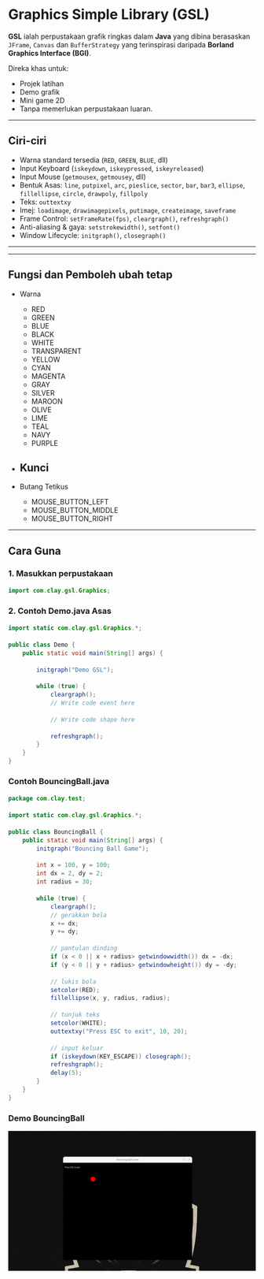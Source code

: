 # Graphics Simple Library (GSL)

**GSL** ialah perpustakaan grafik ringkas dalam **Java** yang dibina berasaskan  
`JFrame`, `Canvas` dan `BufferStrategy` yang terinspirasi daripada **Borland Graphics Interface (BGI)**.  

Direka khas untuk:
- Projek latihan  
- Demo grafik  
- Mini game 2D
- Tanpa memerlukan perpustakaan luaran.

---

## Ciri-ciri

- Warna standard tersedia (`RED`, `GREEN`, `BLUE`, dll)  
- Input Keyboard (`iskeydown`, `iskeypressed`, `iskeyreleased`)  
- Input Mouse (`getmousex`, `getmousey`, dll)  
- Bentuk Asas: `line`, `putpixel`, `arc`, `pieslice`, `sector`, `bar`, `bar3`, `ellipse`, `fillellipse`, `circle`, `drawpoly`, `fillpoly`
- Teks: `outtextxy`
- Imej: `loadimage`, `drawimagepixels`, `putimage`, `createimage`, `saveframe`
- Frame Control: `setFrameRate(fps)`, `cleargraph()`, `refreshgraph()`  
- Anti-aliasing & gaya: `setstrokewidth()`, `setfont()`  
- Window Lifecycle: `initgraph()`, `closegraph()`  

---

---

## Fungsi dan Pemboleh ubah tetap

- Warna
  - RED
  - GREEN
  - BLUE
  - BLACK
  - WHITE
  - TRANSPARENT
  - YELLOW
  - CYAN
  - MAGENTA
  - GRAY
  - SILVER
  - MAROON
  - OLIVE
  - LIME
  - TEAL
  - NAVY
  - PURPLE

- Kunci
  - 

- Butang Tetikus
  - MOUSE_BUTTON_LEFT
  - MOUSE_BUTTON_MIDDLE
  - MOUSE_BUTTON_RIGHT

---

## Cara Guna

### 1. Masukkan perpustakaan
```java
import com.clay.gsl.Graphics;
```

### 2. Contoh Demo.java Asas
```java
import static com.clay.gsl.Graphics.*;

public class Demo {
    public static void main(String[] args) {

        initgraph("Demo GSL");

        while (true) {
            cleargraph();
            // Write code event here

            // Write code shape here

            refreshgraph();
        }
    }
}
```

### Contoh BouncingBall.java
```java
package com.clay.test;

import static com.clay.gsl.Graphics.*;

public class BouncingBall {
    public static void main(String[] args) {
        initgraph("Bouncing Ball Game");

        int x = 100, y = 100;
        int dx = 2, dy = 2;
        int radius = 30;

        while (true) {
            cleargraph();
            // gerakkan bola
            x += dx;
            y += dy;

            // pantulan dinding
            if (x < 0 || x + radius> getwindowwidth()) dx = -dx;
            if (y < 0 || y + radius> getwindowheight()) dy = -dy;

            // lukis bola
            setcolor(RED);
            fillellipse(x, y, radius, radius);

            // tunjuk teks
            setcolor(WHITE);
            outtextxy("Press ESC to exit", 10, 20);

            // input keluar
            if (iskeydown(KEY_ESCAPE)) closegraph();
            refreshgraph();
            delay(5);
        }
    }
}
```

### Demo BouncingBall

![Demo](github-res/demo.gif)

